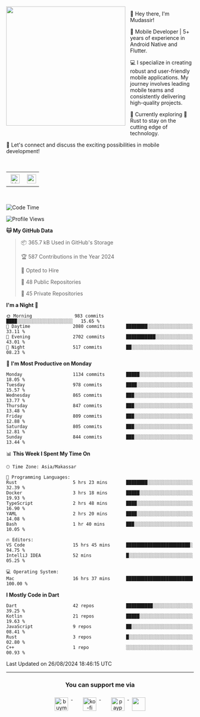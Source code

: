 <a href="https://lazycatlabs.com/" target="_blank">
<img 
  src="https://github-production-user-asset-6210df.s3.amazonaws.com/1531684/281783264-5b2e172d-feb8-40de-9846-a70379b758fb.png" 
  style="margin-top:20px;margin-right:13px;margin-bottom:20px"
  align="left" 
  height="320px"
/>
</a>
<br>
<p>
 👋 Hey there, I'm Mudassir!

🚀 Mobile Developer | 5+ years of experience in Android Native and Flutter.

💻 I specialize in creating robust and user-friendly mobile applications. My journey involves leading mobile teams and consistently delivering high-quality projects.

🌱 Currently exploring 🦀 Rust to stay on the cutting edge of technology.

🔗 Let's connect and discuss the exciting possibilities in mobile development!

<br>

<table style="border:none; border-collapse:collapse; cellspacing:0; cellpadding:0">
    <tr>
        <td>
           <a href="https://www.linkedin.com/in/lzyct/" target="_blank">
              <img src="https://github.com/ukieTux/ukieTux/blob/master/assets/linkedin.svg" alt="LinkedIn" style="vertical-align:top; margin:4px" height=24>
          </a>
        </td>
        <td>
           <a href = "https://www.upwork.com/freelancers/~01913209d41be922f1?viewMode=1">
              <img src="https://img.shields.io/badge/UpWork-6FDA44?logo=Upwork&logoColor=white" height=24/>
           </a>
        </td>
    </tr>
</table>

<br>

<!--START_SECTION:waka-->
![Code Time](http://img.shields.io/badge/Code%20Time-6%2C344%20hrs%2030%20mins-blue)

![Profile Views](http://img.shields.io/badge/Profile%20Views-0-blue)

**🐱 My GitHub Data** 

> 📦 365.7 kB Used in GitHub's Storage 
 > 
> 🏆 587 Contributions in the Year 2024
 > 
> 💼 Opted to Hire
 > 
> 📜 48 Public Repositories 
 > 
> 🔑 45 Private Repositories 
 > 
**I'm a Night 🦉** 

```text
🌞 Morning                983 commits         ████░░░░░░░░░░░░░░░░░░░░░   15.65 % 
🌆 Daytime                2080 commits        ████████░░░░░░░░░░░░░░░░░   33.11 % 
🌃 Evening                2702 commits        ███████████░░░░░░░░░░░░░░   43.01 % 
🌙 Night                  517 commits         ██░░░░░░░░░░░░░░░░░░░░░░░   08.23 % 
```
📅 **I'm Most Productive on Monday** 

```text
Monday                   1134 commits        █████░░░░░░░░░░░░░░░░░░░░   18.05 % 
Tuesday                  978 commits         ████░░░░░░░░░░░░░░░░░░░░░   15.57 % 
Wednesday                865 commits         ███░░░░░░░░░░░░░░░░░░░░░░   13.77 % 
Thursday                 847 commits         ███░░░░░░░░░░░░░░░░░░░░░░   13.48 % 
Friday                   809 commits         ███░░░░░░░░░░░░░░░░░░░░░░   12.88 % 
Saturday                 805 commits         ███░░░░░░░░░░░░░░░░░░░░░░   12.81 % 
Sunday                   844 commits         ███░░░░░░░░░░░░░░░░░░░░░░   13.44 % 
```


📊 **This Week I Spent My Time On** 

```text
🕑︎ Time Zone: Asia/Makassar

💬 Programming Languages: 
Rust                     5 hrs 23 mins       ████████░░░░░░░░░░░░░░░░░   32.39 % 
Docker                   3 hrs 18 mins       █████░░░░░░░░░░░░░░░░░░░░   19.93 % 
TypeScript               2 hrs 48 mins       ████░░░░░░░░░░░░░░░░░░░░░   16.90 % 
YAML                     2 hrs 20 mins       ████░░░░░░░░░░░░░░░░░░░░░   14.08 % 
Bash                     1 hr 40 mins        ███░░░░░░░░░░░░░░░░░░░░░░   10.05 % 

🔥 Editors: 
VS Code                  15 hrs 45 mins      ████████████████████████░   94.75 % 
IntelliJ IDEA            52 mins             █░░░░░░░░░░░░░░░░░░░░░░░░   05.25 % 

💻 Operating System: 
Mac                      16 hrs 37 mins      █████████████████████████   100.00 % 
```

**I Mostly Code in Dart** 

```text
Dart                     42 repos            ██████████░░░░░░░░░░░░░░░   39.25 % 
Kotlin                   21 repos            █████░░░░░░░░░░░░░░░░░░░░   19.63 % 
JavaScript               9 repos             ██░░░░░░░░░░░░░░░░░░░░░░░   08.41 % 
Rust                     3 repos             █░░░░░░░░░░░░░░░░░░░░░░░░   02.80 % 
C++                      1 repo              ░░░░░░░░░░░░░░░░░░░░░░░░░   00.93 % 
```




 Last Updated on 26/08/2024 18:46:15 UTC
<!--END_SECTION:waka-->



---
<h3 align="center">You can support me via</h3>
<p align="center">
  <a href="https://www.buymeacoffee.com/Lzyct" target="_blank">
    <img src="https://www.buymeacoffee.com/assets/img/guidelines/download-assets-sm-2.svg" alt="buymeacoffe" style="vertical-align:top; margin:8px" height="36">
  </a>&nbsp;&nbsp;&nbsp;&nbsp;
   <a href="https://ko-fi.com/Lzyct" target="_blank">
    <img src="https://help.ko-fi.com/system/photos/3604/0095/9793/logo_circle.png" alt="ko-fi" style="vertical-align:top; margin:8px" height="36">
  </a>&nbsp;&nbsp;&nbsp;&nbsp;
  <a href="https://paypal.me/ukieTux" target="_blank">
    <img src="https://blog.zoom.us/wp-content/uploads/2019/08/paypal.png" alt="paypal" style="vertical-align:top; margin:8px" height="36">
  </a>
  <a href="https://saweria.co/Lzyct" target="_blank">
   <img src="https://1.bp.blogspot.com/-7OuHSxaNk6A/X92QPg8L9kI/AAAAAAAAG0E/lUzKf_uuVP8jCqvXpA7juh_l-TfK2jnbwCLcBGAsYHQ/s16000/SAWERIA.webp" style="vertical-align:top; margin:8px" height="36">
  </a>
</p>
<br><br>

